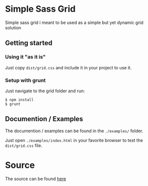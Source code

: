 # Simple Sass Grid #

Simple sass grid i meant to be used as a simple but yet dynamic grid solution

## Getting started ##
### Using it "as it is" ###
Just copy ``` dist/grid.css ``` and include it in your project to use it.

### Setup with grunt ###
Just navigate to the grid folder and run:
```
$ npm install
$ grunt
```

## Documention / Examples ##
The documention / examples can be found in the ``` ./examples/ ``` folder.

Just open ``` ./examples/index.html ``` in your favorite browser to test the  ``` dist/grid.css ``` file.

# Source #
The source can be found [here](https://bitbucket.org/zarx/simple-sass-grid)
